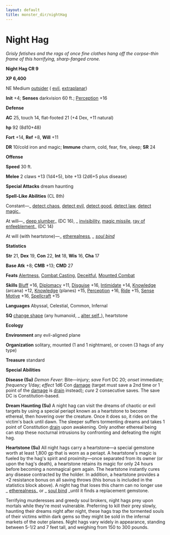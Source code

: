 ```yaml
---
layout: default
title: monster_dir/nightHag
---
```

# Night Hag

_Grisly fetishes and the rags of once fine clothes hang off the corpse-thin frame of this horrifying, sharp-fanged crone._

**Night Hag CR 9**

**XP 6,400**

NE Medium [outsider](creatureTypes#_outsider) ( [evil](creatureTypes#_evil-subtype), [extraplanar](creatureTypes#_extraplanar-subtype))

**Init** +4; **Senses** darkvision 60 ft.; [Perception](../skill_dir/perception#_perception) +16

**Defense**

**AC** 25, touch 14, flat-footed 21 (+4 Dex, +11 natural)

**hp** 92 (8d10+48)

**Fort** +14, **Ref** +8, **Will** +11

**DR** 10/cold iron and magic; **Immune** charm, cold, fear, fire, sleep; **SR** 24

**Offense**

**Speed** 30 ft.

**Melee** 2 claws +13 (1d4+5), bite +13 (2d6+5 plus disease)

**Special Attacks** dream haunting

**Spell-Like Abilities** (CL 8th)

Constant—_ [detect chaos](../spell_dir/detectChaos#_detect-chaos), [detect evil](../spell_dir/detectEvil#_detect-evil), [detect good](../spell_dir/detectGood#_detect-good), [detect law](../spell_dir/detectLaw#_detect-law), [detect magic](../spell_dir/detectMagic#_detect-magic)_

At will—_ [deep slumber](../spell_dir/deepSlumber#_deep-slumber)_ (DC 16), _ [invisibility](../spell_dir/invisibility#_invisibility), [magic missile](../spell_dir/magicMissile#_magic-missile), [ray of enfeeblement](../spell_dir/rayOfEnfeeblement#_ray-of-enfeeblement)_ (DC 14)

At will (with heartstone)—_ [etherealness](../magicItem_dir/armor#_armor-etherealness)_, _ [soul bind](../spell_dir/soulBind#_soul-bind)_

**Statistics**

**Str** 21, **Dex** 19, **Con** 22, **Int** 18, **Wis** 16, **Cha** 17

**Base Atk** +8; **CMB** +13; **CMD** 27

**Feats** [Alertness](../feats#_alertness), [Combat Casting](../feats#_combat-casting), [Deceitful](../feats#_deceitful), [Mounted Combat](../feats#_mounted-combat)

**Skills** [Bluff](../skill_dir/bluff#_bluff) +16, [Diplomacy](../skill_dir/diplomacy#_diplomacy) +11, [Disguise](../skill_dir/disguise#_disguise) +16, [Intimidate](../skill_dir/intimidate#_intimidate) +14, [Knowledge](../skill_dir/knowledge#_knowledge) (arcana) +12, [Knowledge](../skill_dir/knowledge#_knowledge) (planes) +15, [Perception](../skill_dir/perception#_perception) +16, [Ride](../skill_dir/ride#_ride) +15, [Sense Motive](../skill_dir/senseMotive#_sense-motive) +16, [Spellcraft](../skill_dir/spellcraft#_spellcraft) +15

**Languages** Abyssal, Celestial, Common, Infernal

**SQ** [change shape](universalMonsterRules#_change-shape) (any humanoid, _ [alter self](../spell_dir/alterSelf#_alter-self)_), heartstone

**Ecology**

**Environment** any evil-aligned plane

**Organization** solitary, mounted (1 and 1 nightmare), or coven (3 hags of any type)

**Treasure** standard

**Special Abilities**

**Disease (Su)** _Demon Fever_: Bite—injury; _save_ Fort DC 20; _onset_ immediate; _frequency_ 1/day; _effect_ 1d6 Con [damage](universalMonsterRules#_ability-damage-and-drain) (target must save a 2nd time or 1 point of the [damage](universalMonsterRules#_ability-damage-and-drain) is [drain](universalMonsterRules#_ability-damage-and-drain) instead); _cure_ 2 consecutive saves. The save DC is Constitution-based.

**Dream Haunting (Su)** A night hag can visit the dreams of chaotic or evil targets by using a special periapt known as a heartstone to become ethereal, then hovering over the creature. Once it does so, it rides on the victim's back until dawn. The sleeper suffers tormenting dreams and takes 1 point of Constitution [drain](universalMonsterRules#_ability-damage-and-drain) upon awakening. Only another ethereal being can stop these nocturnal intrusions by confronting and defeating the night hag.

**Heartstone (Su)** All night hags carry a heartstone—a special gemstone worth at least 1,800 gp that is worn as a periapt. A heartstone's magic is fueled by the hag's spirit and proximity—once separated from its owner (or upon the hag's death), a heartstone retains its magic for only 24 hours before becoming a nonmagical gem again. The heartstone instantly cures any disease contracted by the holder. In addition, a heartstone provides a +2 resistance bonus on all saving throws (this bonus is included in the statistics block above). A night hag that loses this charm can no longer use _ [etherealness](../magicItem_dir/armor#_armor-etherealness)_ or _ [soul bind](../spell_dir/soulBind#_soul-bind) _until it finds a replacement gemstone.

Terrifying murderesses and greedy soul brokers, night hags prey upon mortals while they're most vulnerable. Preferring to kill their prey slowly, haunting their dreams night after night, these hags trap the tormented souls of their victims within dark gems so they might be sold in the infernal markets of the outer planes. Night hags vary widely in appearance, standing between 5-1/2 and 7 feet tall, and weighing from 150 to 300 pounds.

